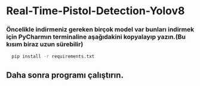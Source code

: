 # Real-Time-Pistol-Detection-Yolov8

### Öncelikle indirmeniz gereken birçok model var bunları indirmek için PyCharmın terminaline aşağıdakini kopyalayıp yazın.(Bu kısım biraz uzun sürebilir)

 ```bash
   pip install -r requirements.txt
   ```

## Daha sonra programı çalıştırın.
